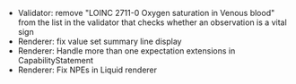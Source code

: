 * Validator: remove "LOINC 2711-0 Oxygen saturation in Venous blood" from the list in the validator that checks whether an observation is a vital sign
* Renderer: fix value set summary line display
* Renderer: Handle more than one expectation extensions in CapabilityStatement
* Renderer: Fix NPEs in Liquid renderer
